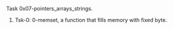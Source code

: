 Task 0x07-pointers_arrays_strings.

1. Tsk-0: 0-memset, a function that fills memory with fixed byte.
